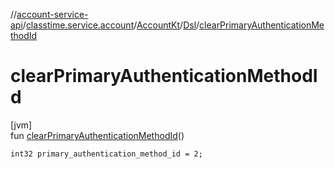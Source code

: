 //[account-service-api](../../../../index.md)/[classtime.service.account](../../index.md)/[AccountKt](../index.md)/[Dsl](index.md)/[clearPrimaryAuthenticationMethodId](clear-primary-authentication-method-id.md)

# clearPrimaryAuthenticationMethodId

[jvm]\
fun [clearPrimaryAuthenticationMethodId](clear-primary-authentication-method-id.md)()

<code>int32 primary_authentication_method_id = 2;</code>

